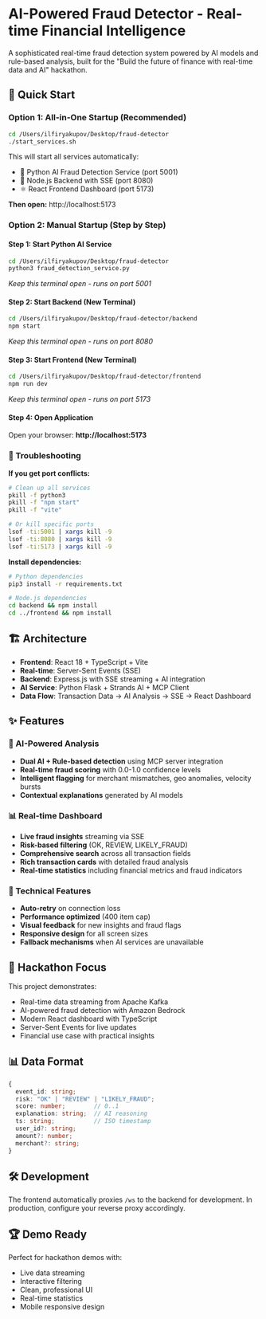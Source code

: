 # AI-Powered Fraud Detector - Real-time Financial Intelligence

A sophisticated real-time fraud detection system powered by AI models and rule-based analysis, built for the "Build the future of finance with real-time data and AI" hackathon.

## 🚀 Quick Start

### **Option 1: All-in-One Startup (Recommended)**
```bash
cd /Users/ilfiryakupov/Desktop/fraud-detector
./start_services.sh
```
This will start all services automatically:
- 🤖 Python AI Fraud Detection Service (port 5001)
- 🔧 Node.js Backend with SSE (port 8080)  
- ⚛️ React Frontend Dashboard (port 5173)

**Then open:** http://localhost:5173

### **Option 2: Manual Startup (Step by Step)**

#### **Step 1: Start Python AI Service**
```bash
cd /Users/ilfiryakupov/Desktop/fraud-detector
python3 fraud_detection_service.py
```
*Keep this terminal open - runs on port 5001*

#### **Step 2: Start Backend (New Terminal)**
```bash
cd /Users/ilfiryakupov/Desktop/fraud-detector/backend
npm start
```
*Keep this terminal open - runs on port 8080*

#### **Step 3: Start Frontend (New Terminal)**
```bash
cd /Users/ilfiryakupov/Desktop/fraud-detector/frontend
npm run dev
```
*Keep this terminal open - runs on port 5173*

#### **Step 4: Open Application**
Open your browser: **http://localhost:5173**

### **🔧 Troubleshooting**

**If you get port conflicts:**
```bash
# Clean up all services
pkill -f python3
pkill -f "npm start" 
pkill -f "vite"

# Or kill specific ports
lsof -ti:5001 | xargs kill -9
lsof -ti:8080 | xargs kill -9
lsof -ti:5173 | xargs kill -9
```

**Install dependencies:**
```bash
# Python dependencies
pip3 install -r requirements.txt

# Node.js dependencies
cd backend && npm install
cd ../frontend && npm install
```

## 🏗️ Architecture

- **Frontend**: React 18 + TypeScript + Vite
- **Real-time**: Server-Sent Events (SSE)
- **Backend**: Express.js with SSE streaming + AI integration
- **AI Service**: Python Flask + Strands AI + MCP Client
- **Data Flow**: Transaction Data → AI Analysis → SSE → React Dashboard

## ✨ Features

### 🤖 AI-Powered Analysis
- **Dual AI + Rule-based detection** using MCP server integration
- **Real-time fraud scoring** with 0.0-1.0 confidence levels
- **Intelligent flagging** for merchant mismatches, geo anomalies, velocity bursts
- **Contextual explanations** generated by AI models

### 📊 Real-time Dashboard
- **Live fraud insights** streaming via SSE
- **Risk-based filtering** (OK, REVIEW, LIKELY_FRAUD)
- **Comprehensive search** across all transaction fields
- **Rich transaction cards** with detailed fraud analysis
- **Real-time statistics** including financial metrics and fraud indicators

### 🔧 Technical Features
- **Auto-retry** on connection loss
- **Performance optimized** (400 item cap)
- **Visual feedback** for new insights and fraud flags
- **Responsive design** for all screen sizes
- **Fallback mechanisms** when AI services are unavailable

## 🎯 Hackathon Focus

This project demonstrates:
- Real-time data streaming from Apache Kafka
- AI-powered fraud detection with Amazon Bedrock
- Modern React dashboard with TypeScript
- Server-Sent Events for live updates
- Financial use case with practical insights

## 📊 Data Format

```typescript
{
  event_id: string;
  risk: "OK" | "REVIEW" | "LIKELY_FRAUD";
  score: number;        // 0..1
  explanation: string;  // AI reasoning
  ts: string;           // ISO timestamp
  user_id?: string;
  amount?: number;
  merchant?: string;
}
```

## 🛠️ Development

The frontend automatically proxies `/ws` to the backend for development. In production, configure your reverse proxy accordingly.

## 🏆 Demo Ready

Perfect for hackathon demos with:
- Live data streaming
- Interactive filtering
- Clean, professional UI
- Real-time statistics
- Mobile responsive design


